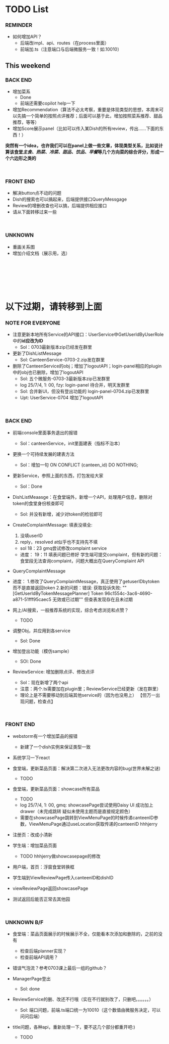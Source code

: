 # TODO List

### REMINDER

- 如何增加API？
  - 后端改impl、api、routes（在process里面）
  - 前端加.ts（注意端口与后端微服务一致！如.10010）
 
## This weekend

### BACK END

- 增加菜系
  - Done
  - 前端还需要copilot help一下
- 增加Recommendation（算法不必太考察，重要是体现类型的思想，本周末可以先搞一个简单的按照点评推荐；后面可以基于此，增加按照菜系推荐、甜品推荐，等等）
- 增加Score展示panel（比如可以传入某Dish的所有review，传出......下面的东西！）

**突然有一个idea，也许我们可以在panel上做一些文章，体现类型关系，比如说计算该食堂*主食、热菜、冷菜、甜品、饮品、早餐*等几个方向菜的综合评分，形成一个六边形之类的**



</br>

### FRONT END

- 解决button点不动的问题
- Dish的搜索也可以搞起来，后端提供接口QueryMessgage
- Review的增删改查也可以搞，后端提供相应接口
- 请从下面转移过来一些



</br>

### UNKNOWN

- 重画关系图
- 增加介绍文档（展示用，选）




</br>
</br>
</br>
</br>
</br>


# 以下过期，请转移到上面

### NOTE FOR EVERYONE

- 注意更新本地所有Service的API接口：UserService中GetUserIdByUserRole中的**id应改为ID**
  - Sol：0703最新版本zip已经发在群里
- 更新了DishListMessage
  - Sol: CanteenService-0703-2.zip发在群里
- 删除了CanteenService的obj；增加了logoutAPI；login-panel相应的plugin中的obj也已删除，增加了logoutAPI
  - Sol: 五个微服务-0703-3最新版本zip已发群里
  - log 25/7/4, 1: 00, fzy: login-panel 待合并，明天发群里
  - Sol: 合并新UI，但没有登出功能的 login-panel-0704.zip已发群里
  - Upt: UserService-0704 增加了logoutAPI

</br>

### BACK END

- 前端console里面事务退出的报错
  - Sol：canteenService，init里面建表（指标不治本）
- 更换一个可持续发展的建表方法
  - Sol：增加一句 ON CONFLICT (canteen_id) DO NOTHING;
- 更新Service，参照上面的东西，打包发给大家
  - Sol：Done
 
    
- DishListMeaasge：在食堂端外，新增一个API，处理用户信息，删除对token的食堂身份核查即可
  - Sol: 并没有新增，减少对token的检验即可

- CreateComplaintMessage: 填表没填全:
  1. 没填userID
  2. reply，resolved at似乎也不支持先不填
  - sol 18：23 gmq尝试修改complaint service
  - 进度：
    19：11   填表问题已修好 学生端可提交complaint，但有新的问题：食堂段无法查询complaint，问题大概出在QueryComplaint API
     
- QueryComplaintMessage
- 进度：
   1.修改了QueryComplaintMessage，真正使用了getuserIDbytoken而不是直接返回token
  2.新的问题：错误: 获取投诉失败: "\"[GetUserIdByTokenMessagePlanner] Token 96c1554c-3ac6-4690-a871-51fff95caec5 无效或已过期\"" 但查表发现存在且未过期

    
- 网上/AI搜索，一般推荐系统的实现，综合考虑浏览和点赞？
  - TODO
 
    
- 调整Obj，并应用到各service
  - Sol: Done
- 增加登出功能（模仿sample）
  - SOl: Done
 
- ReviewService: 增加删除点评、修改点评
  - Sol：现在新增了两个api
  - 注意：两个.ts需要加在plugin里；ReviewService已经更新（发在群里）
  - 理论上是不需要移动到后端其他service的（因为也没用上） 【但万一出现问题，检查点】

</br>
  

### FRONT END

- webstorm有一个增加菜品的报错
  - 新建了一个dish实例来保证类型一致

- 系统学习一下react

- 食堂端，更新菜品页面：解决第二次进入无法更改内容的bug(世界未解之谜)
  - TODO 
- 食堂端，更新菜品页面：showcase所有菜品
  - TODO
  - log 25/7/4, 1: 00, gmq: showcasePage尝试使用Daisy UI 成功加上drawer（未完成跳转 疑似未使用主题而是直接规定颜色）
  - 需要在showcasePage跳转到ViewMenuPage的时候传递canteenID参数，ViewMenuPage通过useLocation获取传递的canteenID hhhjerry
- 注册页：改成小清新
- 学生端：增加菜品页面
  - TODO hhhjerry做showcasepage的修改 
- 用户端，首页：浮窗食堂转换框

- 学生端到ViewReviewPage传入canteenID和dishID
- viewReviewPage返回showcasePage
- 测试返回后能否正常去其他园



</br>


### UNKNOWN B/F

- 食堂端：菜品页面展示的时候展示不全，仅能看本次添加和删除的，之前的没有
  - 检查后端planner实现？
  - 检查前端API调用？
 
- 错误气泡流？参考0703课上最后一组的github？

- ManagerPage登出
  - Sol: done


- ReviewService的删、改还不行哦（实在不行就别改了，只删吧。。。。。。）
  - Sol: 端口问题，前端.ts端口统一为10010（这个数值由微服务决定，可以问问后端）
- title问题，各种api，重新处理一下，要不这几个部分都重开吧:)
  - TODO



</br>

